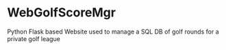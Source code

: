 # WebGolfScoreMgr
Python Flask based Website used to manage a SQL DB of golf rounds for a private golf league
